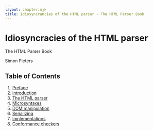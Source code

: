 ```yaml
---
layout: chapter.njk
title: Idiosyncrancies of the HTML parser - The HTML Parser Book
---
```

# Idiosyncracies of the HTML parser

The HTML Parser Book

Simon Pieters

## Table of Contents

<ol>
 <li><a href=preface/>Preface</a>
 <li><a href=introduction/>Introduction</a>
 <li><a href=parser/>The HTML parser</a>
 <li><a href=microsyntaxes/>Microsyntaxes</a>
 <li><a href=dom-manipulation/>DOM manipulation</a>
 <li><a href=serializing/>Serializing</a>
 <li><a href=implementations/>Implementations</a>
 <li><a href=conformance-checkers/>Conformance checkers</a>
</ol>
